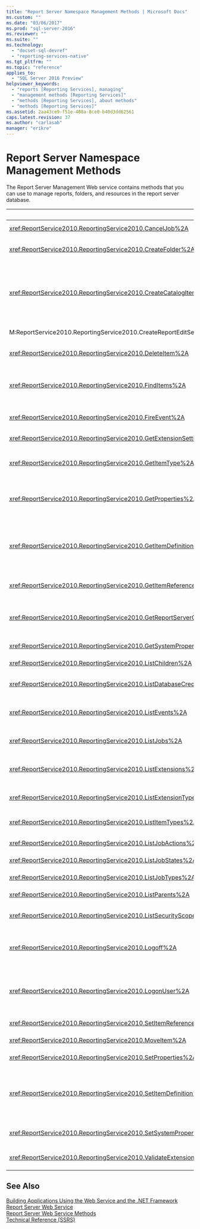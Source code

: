 ```yaml
---
title: "Report Server Namespace Management Methods | Microsoft Docs"
ms.custom: ""
ms.date: "03/06/2017"
ms.prod: "sql-server-2016"
ms.reviewer: ""
ms.suite: ""
ms.technology: 
  - "docset-sql-devref"
  - "reporting-services-native"
ms.tgt_pltfrm: ""
ms.topic: "reference"
applies_to: 
  - "SQL Server 2016 Preview"
helpviewer_keywords: 
  - "reports [Reporting Services], managing"
  - "management methods [Reporting Services]"
  - "methods [Reporting Services], about methods"
  - "methods [Reporting Services]"
ms.assetid: 2aa43ce9-f51e-408a-8ce0-b40d3dd62561
caps.latest.revision: 37
ms.author: "carlasab"
manager: "erikre"
---
```

# Report Server Namespace Management Methods
  The Report Server Management Web service contains methods that you can use to manage reports, folders, and resources in the report server database.  
  
|Method|Action|  
|------------|------------|  
|<xref:ReportService2010.ReportingService2010.CancelJob%2A>|Cancels execution of a job.|  
|<xref:ReportService2010.ReportingService2010.CreateFolder%2A>|Adds a folder to the report server database or SharePoint library.|  
|<xref:ReportService2010.ReportingService2010.CreateCatalogItem%2A>|Adds a new item to a report server database or SharePoint library. This method applies to the **Report**, **Model**, **Dataset**, **Component**, **Resource**, and **DataSource** item types.|  
|M:ReportService2010.ReportingService2010.CreateReportEditSession(System.String,System.String,System.Byte[],ReportService2010.Warning[]@)|Creates a new report edit session.|  
|<xref:ReportService2010.ReportingService2010.DeleteItem%2A>|Removes an item from the report server database or SharePoint library.|  
|<xref:ReportService2010.ReportingService2010.FindItems%2A>|Returns the items in the report server database or SharePoint library that match the specified search criteria.|  
|<xref:ReportService2010.ReportingService2010.FireEvent%2A>|Triggers an event based on the supplied parameters.|  
|<xref:ReportService2010.ReportingService2010.GetExtensionSettings%2A>|Returns a list of settings for a given extension.|  
|<xref:ReportService2010.ReportingService2010.GetItemType%2A>|Retrieves the type of an item in the report server database or SharePoint library, if the item exists.|  
|<xref:ReportService2010.ReportingService2010.GetProperties%2A>|Returns the values of one or more properties on an item in the report server database or SharePoint library.|  
|<xref:ReportService2010.ReportingService2010.GetItemDefinition%2A>|Retrieves the definition or content for an item. This method applies to the **Report**, **Model**, **Dataset**, **Component**, **Resource**, and **DataSource** item types.|  
|<xref:ReportService2010.ReportingService2010.GetItemReferences%2A>|Returns a list of catalog item references associated with an item.|  
|<xref:ReportService2010.ReportingService2010.GetReportServerConfigInfo%2A>|Returns information on the connected report server instance or all the report server instances in a scale-out deployment.|  
|<xref:ReportService2010.ReportingService2010.GetSystemProperties%2A>|Returns one or more system properties.|  
|<xref:ReportService2010.ReportingService2010.ListChildren%2A>|Gets a list of children of a specified folder.|  
|<xref:ReportService2010.ReportingService2010.ListDatabaseCredentialRetrievalOptions%2A>|Returns a list of supported credential retrieval options.|  
|<xref:ReportService2010.ReportingService2010.ListEvents%2A>|Returns a list of event extensions as they appear in the report server configuration file.|  
|<xref:ReportService2010.ReportingService2010.ListJobs%2A>|Returns a list of jobs running on the report server.|  
|<xref:ReportService2010.ReportingService2010.ListExtensions%2A>|Returns a list of extensions that are configured for a given extension type.|  
|<xref:ReportService2010.ReportingService2010.ListExtensionTypes%2A>|Returns a list of supported extension types.|  
|<xref:ReportService2010.ReportingService2010.ListItemTypes%2A>|Returns a list of supported catalog item types.|  
|<xref:ReportService2010.ReportingService2010.ListJobActions%2A>|Returns a list of supported job actions.|  
|<xref:ReportService2010.ReportingService2010.ListJobStates%2A>|Returns a list of supported job states.|  
|<xref:ReportService2010.ReportingService2010.ListJobTypes%2A>|Returns a list of supported job types.|  
|<xref:ReportService2010.ReportingService2010.ListParents%2A>|Retrieves parent items for the given item.|  
|<xref:ReportService2010.ReportingService2010.ListSecurityScopes%2A>|Returns a list of supported security scopes.|  
|<xref:ReportService2010.ReportingService2010.Logoff%2A>|Logs out the current user making Web service requests. This method only applies to native mode.|  
|<xref:ReportService2010.ReportingService2010.LogonUser%2A>|Logs on a user and authenticates a user request to the Report Server Web service. This method only applies to native mode.|  
|<xref:ReportService2010.ReportingService2010.SetItemReferences%2A>|Sets the catalog items associated with an item.|  
|<xref:ReportService2010.ReportingService2010.MoveItem%2A>|Moves and/or renames an item.|  
|<xref:ReportService2010.ReportingService2010.SetProperties%2A>|Sets one or more properties of an item.|  
|<xref:ReportService2010.ReportingService2010.SetItemDefinition%2A>|Sets the definition or content for a specified item. This method applies to the **Report**, **Model**, **Dataset**, **Component**, **Resource**, and **DataSource** item types.|  
|<xref:ReportService2010.ReportingService2010.SetSystemProperties%2A>|Sets one or more system properties in the report server or SharePoint farm.|  
|<xref:ReportService2010.ReportingService2010.ValidateExtensionSettings%2A>|Validates [!INCLUDE[ssRSnoversion](../../../advanced-analytics/r-services/includes/ssrsnoversion-md.md)] extension settings.|  
  
## See Also  
 [Building Applications Using the Web Service and the .NET Framework](../../../reporting-services/report-server-web-service/net-framework/building-applications-using-the-web-service-and-the-.net-framework.md)   
 [Report Server Web Service](../../../reporting-services/report-server-web-service/report-server-web-service.md)   
 [Report Server Web Service Methods](../../../reporting-services/report-server-web-service/methods/report-server-web-service-methods.md)   
 [Technical Reference &#40;SSRS&#41;](../../../reporting-services/technical-reference-ssrs.md)  
  
  